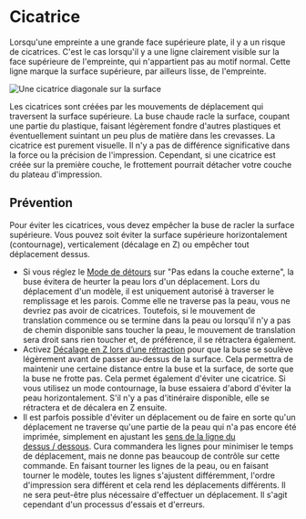 Cicatrice
====
Lorsqu'une empreinte a une grande face supérieure plate, il y a un risque de cicatrices. C'est le cas lorsqu'il y a une ligne clairement visible sur la face supérieure de l'empreinte, qui n'appartient pas au motif normal. Cette ligne marque la surface supérieure, par ailleurs lisse, de l'empreinte.

![Une cicatrice diagonale sur la surface](../../../articles/images/scarring.jpg)

Les cicatrices sont créées par les mouvements de déplacement qui traversent la surface supérieure. La buse chaude racle la surface, coupant une partie du plastique, faisant légèrement fondre d'autres plastiques et éventuellement suintant un peu plus de matière dans les crevasses. La cicatrice est purement visuelle. Il n'y a pas de différence significative dans la force ou la précision de l'impression. Cependant, si une cicatrice est créée sur la première couche, le frottement pourrait détacher votre couche du plateau d'impression.

Prévention
----
Pour éviter les cicatrices, vous devez empêcher la buse de racler la surface supérieure. Vous pouvez soit éviter la surface supérieure horizontalement (contournage), verticalement (décalage en Z) ou empêcher tout déplacement dessus.
* Si vous réglez le [Mode de détours](../travel/retraction_combing.md) sur "Pas edans la couche externe", la buse évitera de heurter la peau lors d'un déplacement. Lors du déplacement d'un modèle, il est uniquement autorisé à traverser le remplissage et les parois. Comme elle ne traverse pas la peau, vous ne devriez pas avoir de cicatrices. Toutefois, si le mouvement de translation commence ou se termine dans la peau ou lorsqu'il n'y a pas de chemin disponible sans toucher la peau, le mouvement de translation sera droit sans rien toucher et, de préférence, il se rétractera également.
* Activez [Décalage en Z lors d’une rétraction](../travel/retraction_hop_enabled.md) pour que la buse se soulève légèrement avant de passer au-dessus de la surface. Cela permettra de maintenir une certaine distance entre la buse et la surface, de sorte que la buse ne frotte pas. Cela permet également d'éviter une cicatrice. Si vous utilisez un mode contournage, la buse essaiera d'abord d'éviter la peau horizontalement. S'il n'y a pas d'itinéraire disponible, elle se rétractera et de décalera en Z ensuite.
* Il est parfois possible d'éviter un déplacement ou de faire en sorte qu'un déplacement ne traverse qu'une partie de la peau qui n'a pas encore été imprimée, simplement en ajustant les [sens de la ligne du dessus / dessous](../top_bottom/skin_angles.md). Cura commandera les lignes pour minimiser le temps de déplacement, mais ne donne pas beaucoup de contrôle sur cette commande. En faisant tourner les lignes de la peau, ou en faisant tourner le modèle, toutes les lignes s'ajustent différemment, l'ordre d'impression sera différent et cela rend les déplacements différents. Il ne sera peut-être plus nécessaire d'effectuer un déplacement. Il s'agit cependant d'un processus d'essais et d'erreurs.
